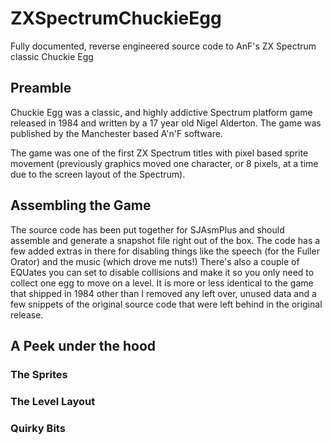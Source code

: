 # ZXSpectrumChuckieEgg
Fully documented, reverse engineered source code to AnF's ZX Spectrum classic Chuckie Egg

## Preamble

Chuckie Egg was a classic, and highly addictive Spectrum platform game released in 1984 and written by a 17 year old Nigel Alderton.  The game was published by the Manchester based A'n'F software. 

The game was one of the first ZX Spectrum titles with pixel based sprite movement (previously graphics moved one character, or 8 pixels, at a time due to the screen layout of the Spectrum).

## Assembling the Game 

The source code has been put together for SJAsmPlus and should assemble and generate a snapshot file right out of the box.  The code has a few added extras in there for disabling things like the speech (for the Fuller Orator) and the music (which drove me nuts!)  There's also a couple of EQUates you can set to disable collisions and make it so you only need to collect one egg to move on a level.  It is more or less identical to the game that shipped in 1984 other than I removed any left over, unused data and a few snippets of the original source code that were left behind in the original release.

## A Peek under the hood

### **The Sprites**

### **The Level Layout**

### **Quirky Bits**

